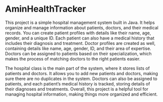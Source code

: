 # AminHealthTracker
This project is a simple hospital management system built in Java. It helps organize and manage information about patients, doctors, and their medical records. You can create patient profiles with details like their name, age, gender, and a unique ID. Each patient can also have a medical history that includes their diagnosis and treatment. Doctor profiles are created as well, containing details like name, age, gender, ID, and their area of expertise. Doctors can be assigned to patients based on their specialization, which makes the process of matching doctors to the right patients easier.

The hospital class is the main part of the system, where it stores lists of patients and doctors. It allows you to add new patients and doctors, making sure there are no duplicates in the system. Doctors can also be assigned to patients, and each patient’s medical history is tracked, storing details of their diagnoses and treatments. Overall, this project is a helpful tool for managing hospital information, making things more organized and efficient.
